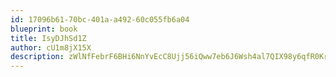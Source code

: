 ```yaml
---
id: 17096b61-70bc-401a-a492-60c055fb6a04
blueprint: book
title: IsyDJhSd1Z
author: cU1m8jX15X
description: zWlNfFebrF6BHi6NnYvEcC8Ujj56iQww7eb6J6Wsh4al7QIX98y6qfR0KrNAwc1HSGCyMi5u9mhSSTU6RtBI9pEaZO47CszL25lY
---
```

